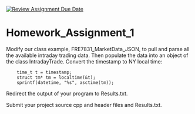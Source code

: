 [![Review Assignment Due Date](https://classroom.github.com/assets/deadline-readme-button-22041afd0340ce965d47ae6ef1cefeee28c7c493a6346c4f15d667ab976d596c.svg)](https://classroom.github.com/a/IUq-ozRz)
# Homework_Assignment_1
Modify our class example, FRE7831_MarketData_JSON, to pull and parse all the available intraday trading data. Then populate the data into an object of the class IntradayTrade.
Convert the timestamp to NY local time:

		time_t t = timestamp;
		struct tm* tm = localtime(&t);
		sprintf(datetime, "%s", asctime(tm));
  
Redirect the output of your program to Results.txt.

Submit your project source cpp and header files and Results.txt.

